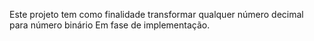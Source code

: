 Este projeto tem como finalidade transformar qualquer número decimal para número binário
Em fase de implementação.